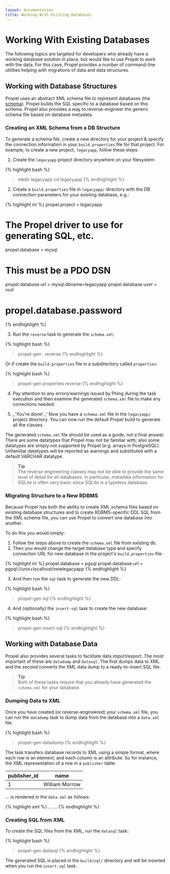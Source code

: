 ```yaml
---
layout: documentation
title: Working With Existing Databases
---
```


# Working With Existing Databases #

The following topics are targeted for developers who already have a working database solution in place, but would like to use Propel to work with the data. For this case, Propel provides a number of command-line utilities helping with migrations of data and data structures.

## Working with Database Structures ##

Propel uses an abstract XML schema file to represent databases (the [schema](../reference/schema)). Propel builds the SQL specific to a database based on this schema. Propel also provides a way to reverse-engineer the generic schema file based on database metadata.

### Creating an XML Schema from a DB Structure ###

To generate a schema file, create a new directory for your project & specify the connection information in your `build.properties` file for that project. For example, to create a new project, `legacyapp`, follow these steps:

 1. Create the `legacyapp` project directory anywhere on your filesystem:

{% highlight bash %}
> mkdir legacyapp
> cd legacyapp
{% endhighlight %}

 2. Create a `build.properties` file in `legacyapp/` directory with the DB connection parameters for your existing database, e.g.:

{% highlight ini %}
propel.project = legacyapp

# The Propel driver to use for generating SQL, etc.
propel.database = mysql

# This must be a PDO DSN
propel.database.url = mysql:dbname=legacyapp
propel.database.user = root
# propel.database.password #
{% endhighlight %}

 3. Run the `reverse` task to generate the `schema.xml`:

{% highlight bash %}
> propel-gen . reverse
{% endhighlight %}

Or if create the `build.properties` file in a subdirectory called `properties`:

{% highlight bash %}
> propel-gen properties reverse
{% endhighlight %}

 4. Pay attention to any errors/warnings issued by Phing during the task execution and then examine the generated `schema.xml` file to make any corrections needed.

 5. _'You're done! _' Now you have a `schema.xml` file in the `legacyapp/` project directory. You can now run the default Propel build to generate all the classes.

The generated `schema.xml` file should be used as a guide, not a final answer. There are some datatypes that Propel may not be familiar with; also some datatypes are simply not supported by Propel (e.g. arrays in PostgreSQL). Unfamiliar datatypes will be reported as warnings and substituted with a default VARCHAR datatype.

>**Tip**<br />The reverse engineering classes may not be able to provide the same level of detail for all databases. In particular, metadata information for SQLite is often very basic since SQLite is a typeless database.

### Migrating Structure to a New RDBMS ###

Because Propel has both the ability to create XML schema files based on existing database structures and to create RDBMS-specific DDL SQL from the XML schema file, you can use Propel to convert one database into another.

To do this you would simply:

 1. Follow the steps above to create the `schema.xml` file from existing db.
 2. Then you would change the target database type and specify connection URL for new database in the project's `build.properties` file:

{% highlight ini %}
propel.database = pgsql
propel.database.url = pgsql://unix+localhost/newlegacyapp
{% endhighlight %}

 3. And then run the `sql` task to generate the new DDL:

{% highlight bash %}
> propel-gen sql
{% endhighlight %}

 4. And (optionally) the `insert-sql` task to create the new database:

{% highlight bash %}
> propel-gen insert-sql
{% endhighlight %}

## Working with Database Data ##

Propel also provides several tasks to facilitate data import/export. The most important of these are `datadump` and `datasql`. The first dumps data to XML and the second converts the XML data dump to a ready-to-insert SQL file.

>**Tip**<br />Both of these tasks require that you already have generated the `schema.xml` for your database.

### Dumping Data to XML ###

Once you have created (or reverse-engineered) your `schema.xml` file, you can run the `datadump` task to dump data from the database into a `data.xml` file.

{% highlight bash %}
> propel-gen datadump
{% endhighlight %}

The task transfers database records to XML using a simple format, where each row is an element, and each column is an attribute. So for instance, the XML representation of a row in a `publisher` table:

|publisher_id   |name
|---------------|--------------
|1              |William Morrow

... is rendered in the `data.xml` as follows:

{% highlight xml %}
<dataset name="all">
 ...
  <Publisher PublisherId="1" Name="William Morrow"/>
 ...
</dataset>
{% endhighlight %}

### Creating SQL from XML ###

To create the SQL files from the XML, run the `datasql` task:

{% highlight bash %}
> propel-gen datasql
{% endhighlight %}

The generated SQL is placed in the `build/sql/` directory and will be inserted when you run the `insert-sql` task.
